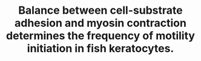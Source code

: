 ---
title: "Balance between cell-substrate adhesion and myosin contraction determines the frequency of motility initiation in fish keratocytes."
authors: "Barnhart E, Lee KC, Allen GM, Theriot JA, Mogilner A"
journal: "Proc Natl Acad Sci U S A"
pub_date: "2015-04-21"
doi: "10.1073/pnas.1417257112"
pmid: "25848042"
pmcid: "PMC4413303"
---